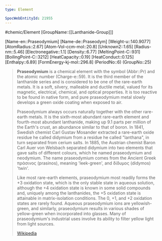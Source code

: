```yaml
---
type: Element

SpocWebEntityId: 21955
---
```


#chemic/Element 
[GroupName::[[Lanthanide-Group]]]

[Name-en::Praseodymium]
[Name-de::Praseodym]
[Weight-u::140.9077]
[AtomRadius::2.67]
[Atom-Vol-ccm-mol::20.8]
[Unknown2::1.65]
[Radius-nm::5.46]
[Electronegative::1.1]
[Density::6.77]
[MeltingPoint-C::931]
[BoilingPoint-C::3212]
[HeatCapacity::0.19]
[HeatConduct::0.125]
[Enthalpy::6.89]
[FormEnergy-kj-mol::296.8]
(PeriodNo::6)
(GroupNo::25)



> **Praseodymium** is a chemical element with the symbol (Abbr::Pr) and the atomic number (Charge-e::59). It is the third member of the lanthanide series and is considered to be one of the rare-earth metals. It is a soft, silvery, malleable and ductile metal, valued for its magnetic, electrical, chemical, and optical properties. It is too reactive to be found in native form, and pure praseodymium metal slowly develops a green oxide coating when exposed to air.
>
> Praseodymium always occurs naturally together with the other rare-earth metals. It is the sixth-most abundant rare-earth element and fourth-most abundant lanthanide, making up 9.1 parts per million of the Earth's crust, an abundance similar to that of boron. In 1841, Swedish chemist Carl Gustav Mosander extracted a rare-earth oxide residue he called didymium from a residue he called "lanthana", in turn separated from cerium salts. In 1885, the Austrian chemist Baron Carl Auer von Welsbach separated didymium into two elements that gave salts of different colours, which he named praseodymium and neodymium. The name praseodymium comes from the Ancient Greek πράσινος (prasinos), meaning 'leek-green', and δίδυμος (didymos) 'twin'.
>
> Like most rare-earth elements, praseodymium most readily forms the +3 oxidation state, which is the only stable state in aqueous solution, although the +4 oxidation state is known in some solid compounds and, uniquely among the lanthanides, the +5 oxidation state is attainable in matrix-isolation conditions. The 0, +1, and +2 oxidation states are rarely found. Aqueous praseodymium ions are yellowish-green, and similarly, praseodymium results in various shades of yellow-green when incorporated into glasses. Many of praseodymium's industrial uses involve its ability to filter yellow light from light sources.
>
> [Wikipedia](https://en.wikipedia.org/wiki/Praseodymium)